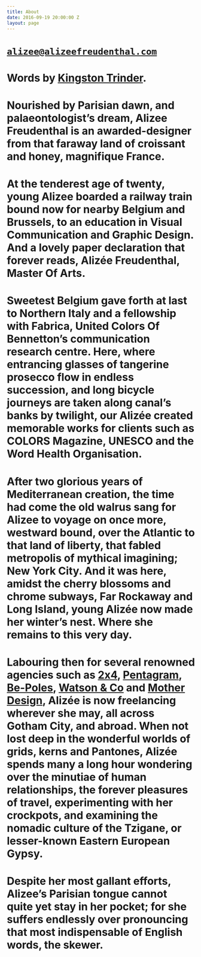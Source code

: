 ```yaml
---
title: About
date: 2016-09-19 20:00:00 Z
layout: page
---
```


# [`alizee@alizeefreudenthal.com`](mailto:bonjour@alizeefreudenthal.com)

# Words by [Kingston Trinder](http://www.kingstontrinder.com/).

# Nourished by Parisian dawn, and palaeontologist’s dream,  Alizee Freudenthal is an awarded-designer from that faraway land of croissant and honey, magnifique France.

# At the tenderest age of twenty, young Alizee boarded a railway train bound now for nearby Belgium and Brussels, to an education in Visual Communication and Graphic Design. And a lovely paper declaration that forever reads, Alizée Freudenthal, Master Of Arts.    

# Sweetest Belgium gave forth at last to Northern Italy and a fellowship with Fabrica, United Colors Of Bennetton’s communication research centre. Here, where entrancing glasses of tangerine prosecco flow in endless succession, and long bicycle journeys are taken along canal’s banks by twilight, our Alizée created memorable works for clients such as COLORS Magazine, UNESCO and the Word Health Organisation. 

# After two glorious years of Mediterranean creation, the time had come the old walrus sang for Alizee to voyage on once more, westward bound, over the Atlantic to that land of liberty, that fabled metropolis of mythical imagining; New York City. And it was here, amidst the cherry blossoms and chrome subways, Far Rockaway and Long Island,  young  Alizée now made her winter’s nest. Where she remains to this very day.   

# Labouring then for several renowned agencies such as [2x4](http://2x4.org/), [Pentagram](http://www.pentagram.com/#/home), [Be-Poles](http://be-poles.com/en/), [Watson & Co](http://www.watsonnyc.com/) and [Mother Design](http://www.motherdesign.com/), Alizée is now freelancing wherever she may, all across Gotham City, and abroad. When not lost deep in the wonderful worlds of grids, kerns and Pantones, Alizée spends many a long hour wondering over the minutiae of human relationships, the forever pleasures of travel, experimenting with her crockpots, and examining the nomadic culture of the Tzigane, or lesser-known Eastern European Gypsy.
  
# Despite her most gallant efforts, Alizee’s Parisian tongue cannot quite yet stay in her pocket; for she suffers endlessly over pronouncing that most indispensable of English words, the skewer.
